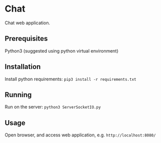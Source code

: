 # Chat

Chat web application.

## Prerequisites

Python3 (suggested using python virtual environment)

## Installation

Install python requirements: `pip3 install -r requirements.txt`

## Running

Run on the server: `python3 ServerSocketIO.py`

## Usage

Open browser, and access web application, e.g. `http://localhost:8080/`


